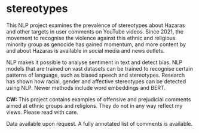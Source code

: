 # stereotypes
This NLP project examines the prevalence of stereotypes about Hazaras and other targets in user comments on YouTube videos. 
Since 2021, the movement to recognise the violence against this ethnic and religious minority group as  genocide has gained momentum, and more content by and about Hazaras is available in social media and news outlets.

NLP makes it possible to analyse sentiment in text and detect bias. NLP models that are trained on vast datasets  can be trained to recognise certain patterns of language, such as biased speech and stereotypes.
Research has shown how racial, gender and affective stereotypes can be detected using NLP. 
Newer methods include word embeddings and BERT.  

**CW:** This project contains examples of offensive and prejudicial comments aimed at ethnic groups and religions. They do not in any way reflect my views. Please read with care. 

Data available upon request. A fully annotated list of comments is available. 

